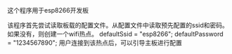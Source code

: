 这个程序用于esp8266开发板

该程序首先尝试读取板载的配置文件。从配置文件中读取预先配置的ssid和密码。如果没有，则创建一个wifi热点。
defaultSsid = "esp8266";
defaultPassword = "1234567890";
用户连接到该热点后，可以引导主板进行配置